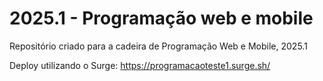# 2025.1 - Programação web e mobile

Repositório criado para a cadeira de Programação Web e Mobile, 2025.1

Deploy utilizando o Surge: https://programacaoteste1.surge.sh/
